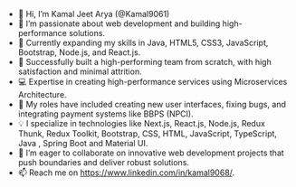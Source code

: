 * 👋 Hi, I’m Kamal Jeet Arya (@Kamal9061)
* 👀 I’m passionate about web development and building high-performance solutions.
* 🌱 Currently expanding my skills in Java, HTML5, CSS3, JavaScript, Bootstrap, Node.js, and React.js.
* 💼 Successfully built a high-performing team from scratch, with high satisfaction and minimal attrition.
* 💻 Expertise in creating high-performance services using Microservices Architecture.
* 🚀 My roles have included creating new user interfaces, fixing bugs, and integrating payment systems like BBPS (NPCI).
* 💡 I specialize in technologies like Next.js, React.js, Node.js, Redux Thunk, Redux Toolkit, Bootstrap, CSS, HTML, JavaScript, TypeScript, Java , Spring Boot and Material UI.
* 💞️ I’m eager to collaborate on innovative web development projects that push boundaries and deliver robust solutions.
* 📫 Reach me on https://www.linkedin.com/in/kamal9068/.
